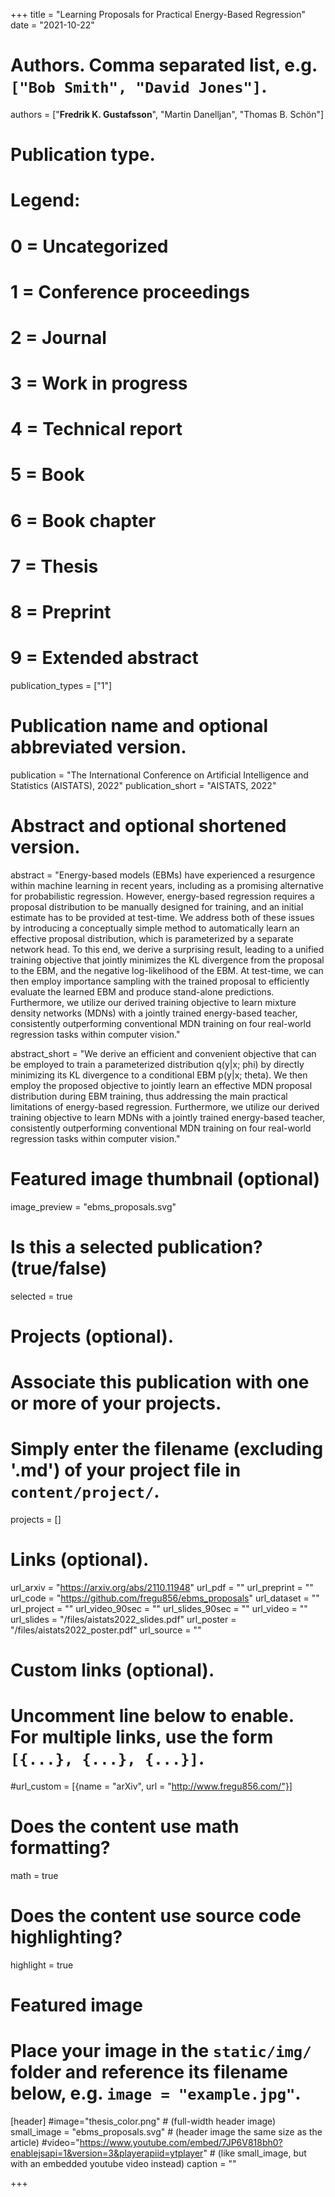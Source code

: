 +++
title = "Learning Proposals for Practical Energy-Based Regression"
date = "2021-10-22"

# Authors. Comma separated list, e.g. `["Bob Smith", "David Jones"]`.
authors = ["**Fredrik K. Gustafsson**", "Martin Danelljan", "Thomas B. Schön"]

# Publication type.
# Legend:
# 0 = Uncategorized
# 1 = Conference proceedings
# 2 = Journal
# 3 = Work in progress
# 4 = Technical report
# 5 = Book
# 6 = Book chapter
# 7 = Thesis
# 8 = Preprint
# 9 = Extended abstract
publication_types = ["1"]

# Publication name and optional abbreviated version.
publication = "The International Conference on Artificial Intelligence and Statistics (AISTATS), 2022"
publication_short = "AISTATS, 2022"

# Abstract and optional shortened version.
abstract = "Energy-based models (EBMs) have experienced a resurgence within machine learning in recent years, including as a promising alternative for probabilistic regression. However, energy-based regression requires a proposal distribution to be manually designed for training, and an initial estimate has to be provided at test-time. We address both of these issues by introducing a conceptually simple method to automatically learn an effective proposal distribution, which is parameterized by a separate network head. To this end, we derive a surprising result, leading to a unified training objective that jointly minimizes the KL divergence from the proposal to the EBM, and the negative log-likelihood of the EBM. At test-time, we can then employ importance sampling with the trained proposal to efficiently evaluate the learned EBM and produce stand-alone predictions. Furthermore, we utilize our derived training objective to learn mixture density networks (MDNs) with a jointly trained energy-based teacher, consistently outperforming conventional MDN training on four real-world regression tasks within computer vision."

abstract_short = "We derive an efficient and convenient objective that can be employed to train a parameterized distribution q(y|x; phi) by directly minimizing its KL divergence to a conditional EBM p(y|x; theta). We then employ the proposed objective to jointly learn an effective MDN proposal distribution during EBM training, thus addressing the main practical limitations of energy-based regression. Furthermore, we utilize our derived training objective to learn MDNs with a jointly trained energy-based teacher, consistently outperforming conventional MDN training on four real-world regression tasks within computer vision."

# Featured image thumbnail (optional)
image_preview = "ebms_proposals.svg"

# Is this a selected publication? (true/false)
selected = true

# Projects (optional).
#   Associate this publication with one or more of your projects.
#   Simply enter the filename (excluding '.md') of your project file in `content/project/`.
projects = []

# Links (optional).
url_arxiv = "https://arxiv.org/abs/2110.11948"
url_pdf = ""
url_preprint = ""
url_code = "https://github.com/fregu856/ebms_proposals"
url_dataset = ""
url_project = ""
url_video_90sec = ""
url_slides_90sec = ""
url_video = ""
url_slides = "/files/aistats2022_slides.pdf"
url_poster = "/files/aistats2022_poster.pdf"
url_source = ""

# Custom links (optional).
#   Uncomment line below to enable. For multiple links, use the form `[{...}, {...}, {...}]`.
#url_custom = [{name = "arXiv", url = "http://www.fregu856.com/"}]

# Does the content use math formatting?
math = true

# Does the content use source code highlighting?
highlight = true

# Featured image
# Place your image in the `static/img/` folder and reference its filename below, e.g. `image = "example.jpg"`.
[header]
#image="thesis_color.png" # (full-width header image)
small_image = "ebms_proposals.svg" # (header image the same size as the article)
#video="https://www.youtube.com/embed/7JP6V818bh0?enablejsapi=1&version=3&playerapiid=ytplayer" # (like small_image, but with an embedded youtube video instead)
caption = ""

+++
